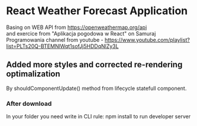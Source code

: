 # React Weather Forecast Application

Basing on WEB API from https://openweathermap.org/api  
and exercice from "Aplikacja pogodowa w React" on Samuraj Programowania channel from youtube - https://www.youtube.com/playlist?list=PLTs20Q-BTEMNlWqt1sofJj5HDDqNlZy3L

## Added more styles and corrected re-rendering optimalization

By shouldComponentUpdate() method from lifecycle statefull component.

### After download
In your folder you need write in CLI rule: npm install to run developer server